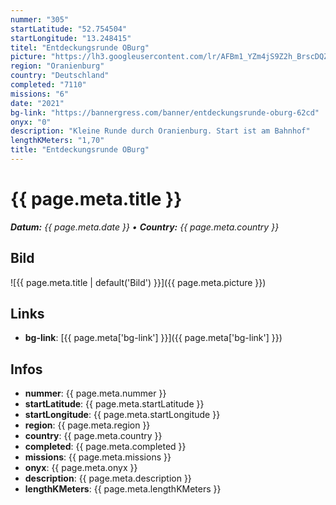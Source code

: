 ```yaml
---
nummer: "305"
startLatitude: "52.754504"
startLongitude: "13.248415"
titel: "Entdeckungsrunde OBurg"
picture: "https://lh3.googleusercontent.com/lr/AFBm1_YZm4jS9Z2h_BrscDQZ9ZxYkeoYwwasnb-wDetISDW7FuIlWk6o3LrrD6xPUxviypN2dsjJ3sB7BulLbsbDAII7Kd2I4gb0O_x_LI_-NXdb2Ug4gIURsG646d60rj2Tn6QJKu4_dI9zCR_B4IdFrYxsv7YoUHicqTV9X0SC75-IwWOFZDkG5VAWzIqXEZfme3juAjvkGR3WPC3pAoeco8AAytSK9X-l11plSxURjG-zyEMZKUkL0Dobl8sBDoxTAXojRlhM4hSpVyoYIwgMHvYItm6UGNhHYzB32KgAObvP_r4stQBc_FcG6iOpjsZFig-f_7btRodiL86N4ilnrYfE9ckzc9G-EfjfPU_rmikwgNKIMO4XBtcYor0ZvDCeUxnoYGiZg8bT-mrOyoBFn8upscSci9oWZPiPZFEd_ExRbWT6-0xu_xvbMlWCk1ADcNXo-w4sZ-CJHa9N5a8DvzHRYwXBOvAEkzd2pMiSt2ucmaZQN5DsJ3brH4fyOoavIDK-PgfgsEhfPxjIoA7hcKjDS1Z_QQVovECE_9y4gefYFMDcwVDUDJVWxR5Mw-eNSuBw8wWTVyEr_GvfXN4KtU0W_aBkW7Ax_6q5Tpu5_0vSVzOKtrTnKX03OBcPziOjnzKR9G45qxGD3flbVV3LvNECFdeV3ou4h17uH4k2y2nvxJs9ahGkVLFXzvBTlcl4eKCO82i7l7_gUgOYS6lzVY1WyFgDG6bx_QrgfJ3YZeToFhiyweHd5HNLchEGnBlLm6zCsmZ56FHqwLLYLpGqfTyg8NGzdGkVjZJg-49xu-hxcCciFDi0ja8Ue9uPA49gar5QkhNuJX5jH79TiavQXuIj86d2qWFp7s6B"
region: "Oranienburg"
country: "Deutschland"
completed: "7110"
missions: "6"
date: "2021"
bg-link: "https://bannergress.com/banner/entdeckungsrunde-oburg-62cd"
onyx: "0"
description: "Kleine Runde durch Oranienburg. Start ist am Bahnhof"
lengthKMeters: "1,70"
title: "Entdeckungsrunde OBurg"
---
```


# {{ page.meta.title }}
_**Datum:** {{ page.meta.date }} • **Country:** {{ page.meta.country }}_

## Bild
![{{ page.meta.title | default('Bild') }}]({{ page.meta.picture }})

## Links
- **bg-link**: [{{ page.meta['bg-link'] }}]({{ page.meta['bg-link'] }})

## Infos
- **nummer**: {{ page.meta.nummer }}
- **startLatitude**: {{ page.meta.startLatitude }}
- **startLongitude**: {{ page.meta.startLongitude }}
- **region**: {{ page.meta.region }}
- **country**: {{ page.meta.country }}
- **completed**: {{ page.meta.completed }}
- **missions**: {{ page.meta.missions }}
- **onyx**: {{ page.meta.onyx }}
- **description**: {{ page.meta.description }}
- **lengthKMeters**: {{ page.meta.lengthKMeters }}

